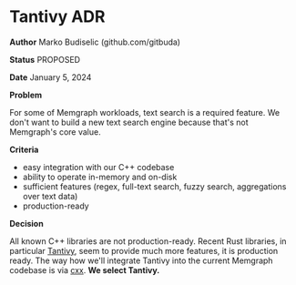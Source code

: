# Tantivy ADR

**Author**
Marko Budiselic (github.com/gitbuda)

**Status**
PROPOSED

**Date**
January 5, 2024

**Problem**

For some of Memgraph workloads, text search is a required feature. We don't
want to build a new text search engine because that's not Memgraph's core
value.

**Criteria**

- easy integration with our C++ codebase
- ability to operate in-memory and on-disk
- sufficient features (regex, full-text search, fuzzy search, aggregations over
  text data)
- production-ready

**Decision**

All known C++ libraries are not production-ready. Recent Rust libraries, in
particular [Tantivy](https://github.com/quickwit-oss/tantivy), seem to provide
much more features, it is production ready. The way how we'll integrate Tantivy
into the current Memgraph codebase is via
[cxx](https://github.com/dtolnay/cxx). **We select Tantivy.**
